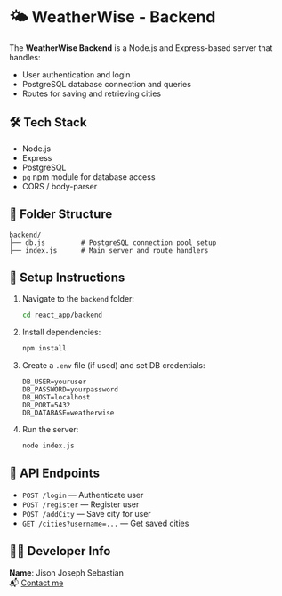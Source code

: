 # 🌤️ WeatherWise - Backend

The **WeatherWise Backend** is a Node.js and Express-based server that handles:
- User authentication and login
- PostgreSQL database connection and queries
- Routes for saving and retrieving cities

## 🛠️ Tech Stack
- Node.js
- Express
- PostgreSQL
- `pg` npm module for database access
- CORS / body-parser

## 📁 Folder Structure
```
backend/
├── db.js         # PostgreSQL connection pool setup
├── index.js      # Main server and route handlers
```

## 🔧 Setup Instructions
1. Navigate to the `backend` folder:
   ```bash
   cd react_app/backend
   ```

2. Install dependencies:
   ```bash
   npm install
   ```

3. Create a `.env` file (if used) and set DB credentials:
   ```env
   DB_USER=youruser
   DB_PASSWORD=yourpassword
   DB_HOST=localhost
   DB_PORT=5432
   DB_DATABASE=weatherwise
   ```

4. Run the server:
   ```bash
   node index.js
   ```

## 🔌 API Endpoints
- `POST /login` — Authenticate user
- `POST /register` — Register user
- `POST /addCity` — Save city for user
- `GET /cities?username=...` — Get saved cities

## 👨‍💻 Developer Info
**Name**: Jison Joseph Sebastian  
📬 [Contact me](https://myporfolio-1o1h.onrender.com/contact)